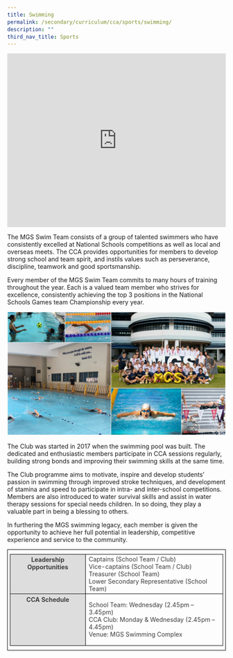 ```yaml
---
title: Swimming
permalink: /secondary/curriculum/cca/sports/swimming/
description: ""
third_nav_title: Sports
---
```

<div style="width:100%; height:400px">
  <iframe class="ive_eobj_center" allowfullscreen="" frameborder="0" title="MGS Heritage Video" src="https://www.youtube.com/embed/5vyG-tuJXuA" height="100%" width="100%">
  </iframe>
</div>


The MGS Swim Team consists of a group of talented swimmers who have consistently excelled at National Schools competitions as well as local and overseas meets. The CCA provides opportunities for members to develop strong school and team spirit, and instils values such as perseverance, discipline, teamwork and good sportsmanship.

  

Every member of the MGS Swim Team commits to many hours of training throughout the year. Each is a valued team member who strives for excellence, consistently achieving the top 3 positions in the National Schools Games team Championship every year.

![](/images/Sec_cca/swimming.jpg)

The Club was started in 2017 when the swimming pool was built. The dedicated and enthusiastic members participate in CCA sessions regularly, building strong bonds and improving their swimming skills at the same time.

  

The Club programme aims to motivate, inspire and develop students’ passion in swimming through improved stroke techniques, and development of stamina and speed to participate in intra- and inter-school competitions. Members are also introduced to water survival skills and assist in water therapy sessions for special needs children. In so doing, they play a valuable part in being a blessing to others.

  

In furthering the MGS swimming legacy, each member is given the opportunity to achieve her full potential in leadership, competitive experience and service to the community.

<style type="text/css">
.tg {
    border-color: black;
    border-style: solid;
    border-width: 1px;
    color: #3D3D3D;
    padding: 10px 5px;
}
.tg td {
    overflow: hidden;
    word-break: normal;
}
.tg th {
    background-color: #DDD;
    border-color: black;
    border-style: solid;
    border-width: 1px;
    color: #3D3D3D;
    font-weight: bold;
}
.tg .tr-norm {
    border-color: black;
    border-style: solid;
    border-width: 1px;
    vertical-align: top;
}
.tg .tr-header {
    border-color: black;
    border-style: solid;
    border-width: 1px;
    color: #3D3D3D;
    font-weight: bold;
    vertical-align: top
}
</style>

<table class="tg">
  <thead>
    <tr>
      <th class="tr-header">Leadership Opportunities</th>
      <td class="tr-norm">Captains (School Team / Club)<br>
        Vice-captains (School Team / Club)<br>
        Treasurer (School Team)<br>
    Lower Secondary Representative (School Team)
			</td></tr>
  </thead>
  <tbody>
    <tr>
      <th class="tr-header">CCA Schedule</th>
      <td class="tr-norm"><p>School Team: Wednesday (2.45pm – 3.45pm)<br>
        CCA Club: Monday &amp; Wednesday (2.45pm – 4.45pm)<br>
    Venue: MGS Swimming Complex</p>      
		</td>
		</tr>
  </tbody>
</table>